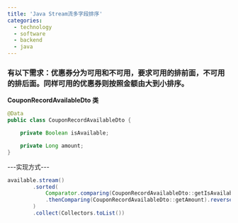 ```yaml
---
title: 'Java Stream流多字段排序'
categories:
  - technology
  - software
  - backend
  - java
---
```


### 有以下需求：优惠券分为可用和不可用，要求可用的排前面，不可用的排后面。同样可用的优惠券则按照金额由大到小排序。

**CouponRecordAvailableDto 类**

```java
@Data
public class CouponRecordAvailableDto {

    private Boolean isAvailable;

    private Long amount;
}
```

---实现方式---
```java
available.stream()
        .sorted(
            Comparator.comparing(CouponRecordAvailableDto::getIsAvailable)
            .thenComparing(CouponRecordAvailableDto::getAmount).reversed()
        )
        .collect(Collectors.toList())
```

